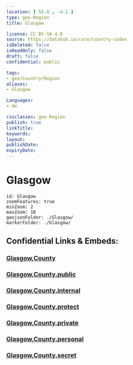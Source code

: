 ```yaml
---
location: [ 55.8 , -4.2 ] 
type: geo-Region
title: Glasgow

license: CC BY-SA 4.0
source: https://datahub.io/core/country-codes
isDeleted: false
isReadOnly: false
draft: false
confidential: public

tags:
- geo/Country/Region
aliases:
- Glasgow

Languages:
- de

cssclasses: geo-Region
publish: true
linkTitle: 
keywords: 
layout: 
publishDate: 
expiryDate: 
---
```


# Glasgow

```leaflet
id: Glasgow
zoomFeatures: true 
minZoom: 2 
maxZoom: 18
geojsonFolder: ./Glasgow/
markerFolder: ./Glasgow/
```


## Confidential Links & Embeds: 

### [Glasgow,County](/_Standards/Earth/Continent/Europe/Europe~North/UK/Scotland/counties~Scotland/Glasgow,County.md) 

### [Glasgow,County.public](/_public/Earth/Continent/Europe/Europe~North/UK/Scotland/counties~Scotland/Glasgow,County.public.md) 

### [Glasgow,County.internal](/_internal/Earth/Continent/Europe/Europe~North/UK/Scotland/counties~Scotland/Glasgow,County.internal.md) 

### [Glasgow,County.protect](/_protect/Earth/Continent/Europe/Europe~North/UK/Scotland/counties~Scotland/Glasgow,County.protect.md) 

### [Glasgow,County.private](/_private/Earth/Continent/Europe/Europe~North/UK/Scotland/counties~Scotland/Glasgow,County.private.md) 

### [Glasgow,County.personal](/_personal/Earth/Continent/Europe/Europe~North/UK/Scotland/counties~Scotland/Glasgow,County.personal.md) 

### [Glasgow,County.secret](/_secret/Earth/Continent/Europe/Europe~North/UK/Scotland/counties~Scotland/Glasgow,County.secret.md)

